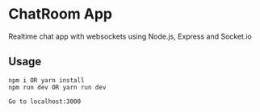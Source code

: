 # ChatRoom App

Realtime chat app with websockets using Node.js, Express and Socket.io

## Usage

```
npm i OR yarn install
npm run dev OR yarn run dev

Go to localhost:3000
```
